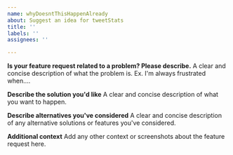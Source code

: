 ```yaml
---
name: whyDoesntThisHappenAlready
about: Suggest an idea for tweetStats
title: ''
labels: ''
assignees: ''

---
```


**Is your feature request related to a problem? Please describe.**
A clear and concise description of what the problem is. Ex. I'm always frustrated when....

**Describe the solution you'd like**
A clear and concise description of what you want to happen.

**Describe alternatives you've considered**
A clear and concise description of any alternative solutions or features you've considered.

**Additional context**
Add any other context or screenshots about the feature request here.
